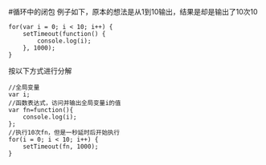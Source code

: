 #循环中的闭包
例子如下，原本的想法是从1到10输出，结果是却是输出了10次10
    
    for(var i = 0; i < 10; i++) {
        setTimeout(function() {
            console.log(i);  
        }, 1000);
    }
    
按以下方式进行分解

    //全局变量
    var i;
    //函数表达式，访问并输出全局变量i的值
    var fn=function(){
        console.log(i); 
    };
    //执行10次fn，但是一秒延时后开始执行
    for(i = 0; i < 10; i++) {
        setTimeout(fn, 1000);
    }
